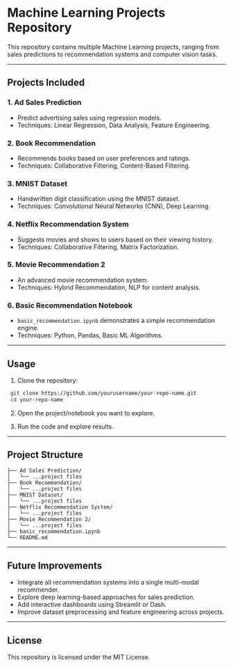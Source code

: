 # Machine Learning Projects Repository

This repository contains multiple Machine Learning projects, ranging from sales predictions to recommendation systems and computer vision tasks.

---

## Projects Included

### 1. Ad Sales Prediction
- Predict advertising sales using regression models.
- Techniques: Linear Regression, Data Analysis, Feature Engineering.

### 2. Book Recommendation
- Recommends books based on user preferences and ratings.
- Techniques: Collaborative Filtering, Content-Based Filtering.

### 3. MNIST Dataset
- Handwritten digit classification using the MNIST dataset.
- Techniques: Convolutional Neural Networks (CNN), Deep Learning.

### 4. Netflix Recommendation System
- Suggests movies and shows to users based on their viewing history.
- Techniques: Collaborative Filtering, Matrix Factorization.

### 5. Movie Recommendation 2
- An advanced movie recommendation system.
- Techniques: Hybrid Recommendation, NLP for content analysis.

### 6. Basic Recommendation Notebook
- `basic_recommendation.ipynb` demonstrates a simple recommendation engine.
- Techniques: Python, Pandas, Basic ML Algorithms.

---

## Usage

1. Clone the repository:
```bash
 git clone https://github.com/yourusername/your-repo-name.git
 cd your-repo-name
```

2. Open the project/notebook you want to explore.

3. Run the code and explore results.

---

## Project Structure

```
├── Ad Sales Prediction/
│   └── ...project files
├── Book Recommendation/
│   └── ...project files
├── MNIST Dataset/
│   └── ...project files
├── Netflix Recommendation System/
│   └── ...project files
├── Movie Recommendation 2/
│   └── ...project files
├── basic_recommendation.ipynb
└── README.md
```

---

## Future Improvements

- Integrate all recommendation systems into a single multi-modal recommender.
- Explore deep learning-based approaches for sales prediction.
- Add interactive dashboards using Streamlit or Dash.
- Improve dataset preprocessing and feature engineering across projects.

---

## License

This repository is licensed under the MIT License.
